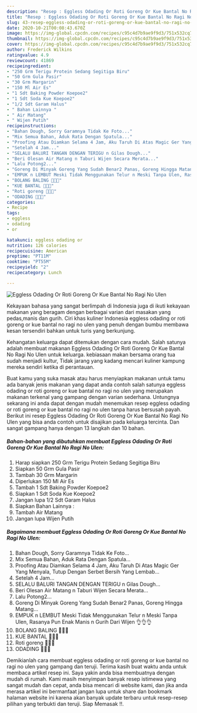 ```yaml
---
description: "Resep : Eggless Odading Or Roti Goreng Or Kue Bantal No Ragi No Ulen Cepat"
title: "Resep : Eggless Odading Or Roti Goreng Or Kue Bantal No Ragi No Ulen Cepat"
slug: 43-resep-eggless-odading-or-roti-goreng-or-kue-bantal-no-ragi-no-ulen-cepat
date: 2020-10-21T00:08:43.670Z
image: https://img-global.cpcdn.com/recipes/c95c4d7b9ae9f9d3/751x532cq70/eggless-odading-or-roti-goreng-or-kue-bantal-no-ragi-no-ulen-foto-resep-utama.jpg
thumbnail: https://img-global.cpcdn.com/recipes/c95c4d7b9ae9f9d3/751x532cq70/eggless-odading-or-roti-goreng-or-kue-bantal-no-ragi-no-ulen-foto-resep-utama.jpg
cover: https://img-global.cpcdn.com/recipes/c95c4d7b9ae9f9d3/751x532cq70/eggless-odading-or-roti-goreng-or-kue-bantal-no-ragi-no-ulen-foto-resep-utama.jpg
author: Frederick Wilkins
ratingvalue: 4.9
reviewcount: 41869
recipeingredient:
- "250 Grm Terigu Protein Sedang Segitiga Biru"
- "50 Grm Gula Pasir"
- "30 Grm Margarin"
- "150 Ml Air Es"
- "1 Sdt Baking Powder Koepoe2"
- "1 Sdt Soda Kue Koepoe2"
- "1/2 Sdt Garam Halus"
- " Bahan Lainnya "
- " Air Matang"
- " Wijen Putih"
recipeinstructions:
- "Bahan Dough, Sorry Garamnya Tidak Ke Foto..."
- "Mix Semua Bahan, Aduk Rata Dengan Spatula..."
- "Proofing Atau Diamkan Selama 4 Jam, Aku Taruh Di Atas Magic Ger Yang Menyala, Tutup Dengan Serbet Bersih Yang Lembab..."
- "Setelah 4 Jam..."
- "SELALU BALURI TANGAN DENGAN TERIGU n Gilas Dough..."
- "Beri Olesan Air Matang n Taburi Wijen Secara Merata..."
- "Lalu Potong2..."
- "Goreng Di Minyak Goreng Yang Sudah Benar2 Panas, Goreng Hingga Matang..."
- "EMPUK n LEMBUT Meski Tidak Menggunakan Telur n Meski Tanpa Ulen, Rasanya Pun Enak Manis n Gurih Dari Wijen 👌👌👌"
- "BOLANG BALING 🧡🧡🧡"
- "KUE BANTAL 🧡💛🧡"
- "Roti goreng 💛🧡💛"
- "ODADING 💛💛💛"
categories:
- Recipe
tags:
- eggless
- odading
- or

katakunci: eggless odading or 
nutrition: 126 calories
recipecuisine: American
preptime: "PT11M"
cooktime: "PT55M"
recipeyield: "2"
recipecategory: Lunch

---
```



![Eggless Odading Or Roti Goreng Or Kue Bantal No Ragi No Ulen](https://img-global.cpcdn.com/recipes/c95c4d7b9ae9f9d3/751x532cq70/eggless-odading-or-roti-goreng-or-kue-bantal-no-ragi-no-ulen-foto-resep-utama.jpg)

Kekayaan bahasa yang sangat berlimpah di Indonesia juga di ikuti kekayaan makanan yang beragam dengan berbagai varian dari masakan yang pedas,manis dan gurih. Ciri khas kuliner Indonesia eggless odading or roti goreng or kue bantal no ragi no ulen yang penuh dengan bumbu membawa kesan tersendiri bahkan untuk turis yang berkunjung.




Kehangatan keluarga dapat ditemukan dengan cara mudah. Salah satunya adalah membuat makanan Eggless Odading Or Roti Goreng Or Kue Bantal No Ragi No Ulen untuk keluarga. kebiasaan makan bersama orang tua sudah menjadi kultur, Tidak jarang yang kadang mencari kuliner kampung mereka sendiri ketika di perantauan.

Buat kamu yang suka masak atau harus menyiapkan makanan untuk tamu ada banyak jenis makanan yang dapat anda contoh salah satunya eggless odading or roti goreng or kue bantal no ragi no ulen yang merupakan makanan terkenal yang gampang dengan varian sederhana. Untungnya sekarang ini anda dapat dengan mudah menemukan resep eggless odading or roti goreng or kue bantal no ragi no ulen tanpa harus bersusah payah.
Berikut ini resep Eggless Odading Or Roti Goreng Or Kue Bantal No Ragi No Ulen yang bisa anda contoh untuk disajikan pada keluarga tercinta. Dan sangat gampang hanya dengan 13 langkah dan 10 bahan.


<!--inarticleads1-->

##### Bahan-bahan yang dibutuhkan membuat Eggless Odading Or Roti Goreng Or Kue Bantal No Ragi No Ulen:

1. Harap siapkan 250 Grm Terigu Protein Sedang Segitiga Biru
1. Siapkan 50 Grm Gula Pasir
1. Tambah 30 Grm Margarin
1. Diperlukan 150 Ml Air Es
1. Tambah 1 Sdt Baking Powder Koepoe2
1. Siapkan 1 Sdt Soda Kue Koepoe2
1. Jangan lupa 1/2 Sdt Garam Halus
1. Siapkan  Bahan Lainnya :
1. Tambah  Air Matang
1. Jangan lupa  Wijen Putih




<!--inarticleads2-->

##### Bagaimana membuat  Eggless Odading Or Roti Goreng Or Kue Bantal No Ragi No Ulen:

1. Bahan Dough, Sorry Garamnya Tidak Ke Foto...
1. Mix Semua Bahan, Aduk Rata Dengan Spatula...
1. Proofing Atau Diamkan Selama 4 Jam, Aku Taruh Di Atas Magic Ger Yang Menyala, Tutup Dengan Serbet Bersih Yang Lembab...
1. Setelah 4 Jam...
1. SELALU BALURI TANGAN DENGAN TERIGU n Gilas Dough...
1. Beri Olesan Air Matang n Taburi Wijen Secara Merata...
1. Lalu Potong2...
1. Goreng Di Minyak Goreng Yang Sudah Benar2 Panas, Goreng Hingga Matang...
1. EMPUK n LEMBUT Meski Tidak Menggunakan Telur n Meski Tanpa Ulen, Rasanya Pun Enak Manis n Gurih Dari Wijen 👌👌👌
1. BOLANG BALING 🧡🧡🧡
1. KUE BANTAL 🧡💛🧡
1. Roti goreng 💛🧡💛
1. ODADING 💛💛💛




Demikianlah cara membuat eggless odading or roti goreng or kue bantal no ragi no ulen yang gampang dan teruji. Terima kasih buat waktu anda untuk membaca artikel resep ini. Saya yakin anda bisa membuatnya dengan mudah di rumah. Kami masih menyimpan banyak resep istimewa yang sangat mudah dan cepat, anda bisa mencari di website kami, dan jika anda merasa artikel ini bermanfaat jangan lupa untuk share dan bookmark halaman website ini karena akan banyak update terbaru untuk resep-resep pilihan yang terbukti dan teruji. Siap Memasak !!. 
